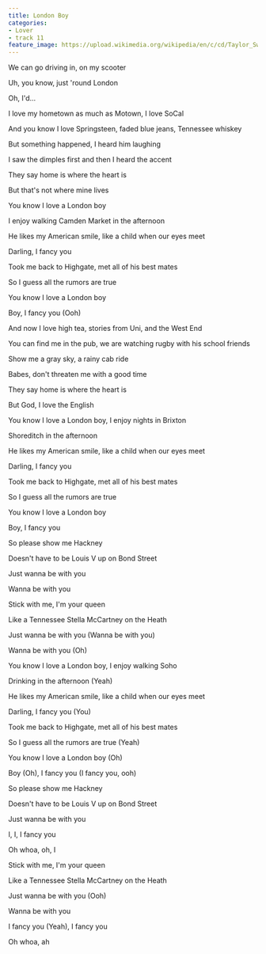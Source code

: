 ```yaml
---
title: London Boy
categories:
- Lover
- track 11
feature_image: https://upload.wikimedia.org/wikipedia/en/c/cd/Taylor_Swift_-_Lover.png
--- 
```

We can go driving in, on my scooter

Uh, you know, just 'round London

Oh, I'd...

I love my hometown as much as Motown, I love SoCal

And you know I love Springsteen, faded blue jeans, Tennessee whiskey

But something happened, I heard him laughing

I saw the dimples first and then I heard the accent

They say home is where the heart is

But that's not where mine lives

You know I love a London boy

I enjoy walking Camden Market in the afternoon

He likes my American smile, like a child when our eyes meet

Darling, I fancy you

Took me back to Highgate, met all of his best mates

So I guess all the rumors are true

You know I love a London boy

Boy, I fancy you (Ooh)

And now I love high tea, stories from Uni, and the West End

You can find me in the pub, we are watching rugby with his school friends

Show me a gray sky, a rainy cab ride

Babes, don't threaten me with a good time

They say home is where the heart is

But God, I love the English

You know I love a London boy, I enjoy nights in Brixton

Shoreditch in the afternoon

He likes my American smile, like a child when our eyes meet

Darling, I fancy you

Took me back to Highgate, met all of his best mates

So I guess all the rumors are true

You know I love a London boy

Boy, I fancy you

So please show me Hackney

Doesn't have to be Louis V up on Bond Street

Just wanna be with you

Wanna be with you

Stick with me, I'm your queen

Like a Tennessee Stella McCartney on the Heath

Just wanna be with you (Wanna be with you)

Wanna be with you (Oh)

You know I love a London boy, I enjoy walking Soho

Drinking in the afternoon (Yeah)

He likes my American smile, like a child when our eyes meet

Darling, I fancy you (You)

Took me back to Highgate, met all of his best mates

So I guess all the rumors are true (Yeah)

You know I love a London boy (Oh)

Boy (Oh), I fancy you (I fancy you, ooh)

So please show me Hackney

Doesn't have to be Louis V up on Bond Street

Just wanna be with you

I, I, I fancy you

Oh whoa, oh, I

Stick with me, I'm your queen

Like a Tennessee Stella McCartney on the Heath

Just wanna be with you (Ooh)

Wanna be with you

I fancy you (Yeah), I fancy you

Oh whoa, ah
